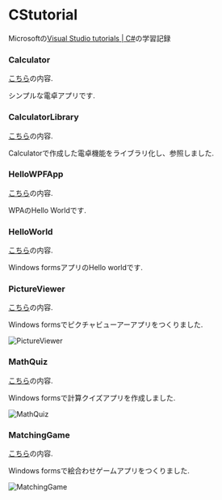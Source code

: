 # CStutorial

Microsoftの[Visual Studio tutorials | C#](https://learn.microsoft.com/en-us/visualstudio/get-started/csharp/?view=vs-2022)の学習記録

### Calculator 
[こちら](https://learn.microsoft.com/ja-jp/visualstudio/get-started/csharp/tutorial-console?view=vs-2022)の内容. 

シンプルな電卓アプリです.

### CalculatorLibrary
[こちら](https://learn.microsoft.com/ja-jp/visualstudio/get-started/csharp/tutorial-console-part-2?view=vs-2022)の内容.

Calculatorで作成した電卓機能をライブラリ化し、参照しました.

### HelloWPFApp
[こちら](https://learn.microsoft.com/ja-jp/visualstudio/get-started/csharp/tutorial-wpf?view=vs-2022)の内容.

WPAのHello Worldです.

### HelloWorld
[こちら](https://learn.microsoft.com/ja-jp/visualstudio/ide/create-csharp-winform-visual-studio?toc=%2Fvisualstudio%2Fget-started%2Fcsharp%2Ftoc.json&bc=%2Fvisualstudio%2Fget-started%2Fcsharp%2Fbreadcrumb%2Ftoc.json&view=vs-2022)の内容.

Windows formsアプリのHello worldです.

### PictureViewer
[こちら](https://learn.microsoft.com/ja-jp/visualstudio/get-started/csharp/tutorial-windows-forms-picture-viewer-layout?view=vs-2022)の内容.

Windows formsでピクチャビューアーアプリをつくりました.

![PictureViewer](https://user-images.githubusercontent.com/63466820/230289973-027b3d5e-e05c-47b8-97a1-175897c32180.png)


### MathQuiz
[こちら](https://learn.microsoft.com/ja-jp/visualstudio/get-started/csharp/tutorial-windows-forms-math-quiz-create-project-add-controls?view=vs-2022)の内容.

Windows formsで計算クイズアプリを作成しました.

![MathQuiz](https://user-images.githubusercontent.com/63466820/230289699-03b3a114-8851-4a6c-b53e-9bd44b5584c4.png)


### MatchingGame
[こちら](https://learn.microsoft.com/ja-jp/visualstudio/get-started/csharp/tutorial-windows-forms-create-match-game?view=vs-2022)の内容.

Windows formsで絵合わせゲームアプリをつくりました.

![MatchingGame](https://user-images.githubusercontent.com/63466820/230289270-d5cf21cb-8ceb-4270-b803-6a3280a8f0c0.png)

